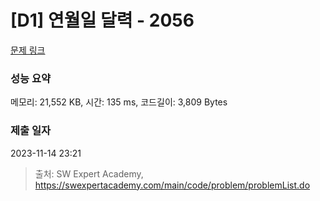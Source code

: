 # [D1] 연월일 달력 - 2056 

[문제 링크](https://swexpertacademy.com/main/code/problem/problemDetail.do?contestProbId=AV5QLkdKAz4DFAUq) 

### 성능 요약

메모리: 21,552 KB, 시간: 135 ms, 코드길이: 3,809 Bytes

### 제출 일자

2023-11-14 23:21



> 출처: SW Expert Academy, https://swexpertacademy.com/main/code/problem/problemList.do